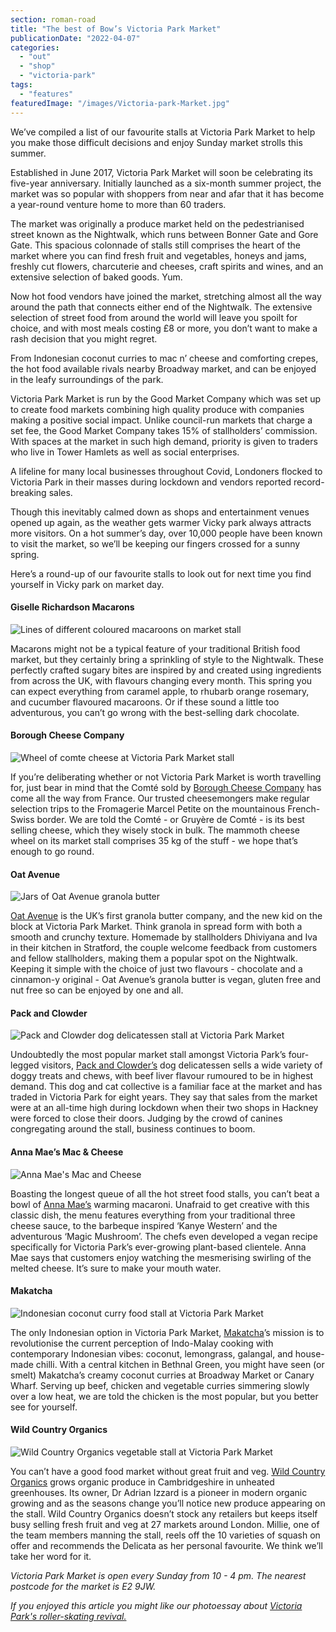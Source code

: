 ```yaml
---
section: roman-road
title: "The best of Bow’s Victoria Park Market"
publicationDate: "2022-04-07"
categories: 
  - "out"
  - "shop"
  - "victoria-park"
tags: 
  - "features"
featuredImage: "/images/Victoria-park-Market.jpg"
---
```


We’ve compiled a list of our favourite stalls at Victoria Park Market to help you make those difficult decisions and enjoy Sunday market strolls this summer. 

Established in June 2017, Victoria Park Market will soon be celebrating its five-year anniversary. Initially launched as a six-month summer project, the market was so popular with shoppers from near and afar that it has become a year-round venture home to more than 60 traders.  

The market was originally a produce market held on the pedestrianised street known as the Nightwalk, which runs between Bonner Gate and Gore Gate. This spacious colonnade of stalls still comprises the heart of the market where you can find fresh fruit and vegetables, honeys and jams, freshly cut flowers, charcuterie and cheeses, craft spirits and wines, and an extensive selection of baked goods. Yum.

Now hot food vendors have joined the market, stretching almost all the way around the path that connects either end of the Nightwalk. The extensive selection of street food from around the world will leave you spoilt for choice, and with most meals costing £8 or more, you don’t want to make a rash decision that you might regret. 

From Indonesian coconut curries to mac n’ cheese and comforting crepes, the hot food available rivals nearby Broadway market, and can be enjoyed in the leafy surroundings of the park. 

Victoria Park Market is run by the Good Market Company which was set up to create food markets combining high quality produce with companies making a positive social impact. Unlike council-run markets that charge a set fee, the Good Market Company takes 15% of stallholders’ commission. With spaces at the market in such high demand, priority is given to traders who live in Tower Hamlets as well as social enterprises. 

A lifeline for many local businesses throughout Covid, Londoners flocked to Victoria Park in their masses during lockdown and vendors reported record-breaking sales. 

Though this inevitably calmed down as shops and entertainment venues opened up again, as the weather gets warmer Vicky park always attracts more visitors. On a hot summer’s day, over 10,000 people have been known to visit the market, so we’ll be keeping our fingers crossed for a sunny spring. 

Here’s a round-up of our favourite stalls to look out for next time you find yourself in Vicky park on market day. 

#### Giselle Richardson Macarons

![Lines of different coloured macaroons on market stall](/images/Giselle-richardson-macaroons-1-1024x683.jpg)

Macarons might not be a typical feature of your traditional British food market, but they certainly bring a sprinkling of style to the Nightwalk. These perfectly crafted sugary bites are inspired by and created using ingredients from across the UK, with flavours changing every month. This spring you can expect everything from caramel apple, to rhubarb orange rosemary, and cucumber flavoured macaroons. Or if these sound a little too adventurous, you can’t go wrong with the best-selling dark chocolate.

#### Borough Cheese Company

![Wheel of comte cheese at Victoria Park Market stall](/images/borough-cheese-company-victoria-park-market-1024x683.jpg)

If you’re deliberating whether or not Victoria Park Market is worth travelling for, just bear in mind that the Comté sold by [Borough Cheese Company](https://boroughcheesecompany.co.uk/) has come all the way from France. Our trusted cheesemongers make regular selection trips to the Fromagerie Marcel Petite on the mountainous French-Swiss border. We are told the Comté - or Gruyère de Comté - is its best selling cheese, which they wisely stock in bulk. The mammoth cheese wheel on its market stall comprises 35 kg of the stuff - we hope that’s enough to go round.

#### Oat Avenue

![Jars of Oat Avenue granola butter](/images/oat-avenue-victoria-park-market-1024x683.jpg)

[Oat Avenue](https://www.oatavenue.com/) is the UK’s first granola butter company, and the new kid on the block at Victoria Park Market. Think granola in spread form with both a smooth and crunchy texture. Homemade by stallholders Dhiviyana and Iva in their kitchen in Stratford, the couple welcome feedback from customers and fellow stallholders, making them a popular spot on the Nightwalk. Keeping it simple with the choice of just two flavours - chocolate and a cinnamon-y original - Oat Avenue’s granola butter is vegan, gluten free and nut free so can be enjoyed by one and all. 

#### Pack and Clowder

![Pack and Clowder dog delicatessen stall at Victoria Park Market](/images/pack-and-clowder-victoria-park-market-1024x683.jpg)

Undoubtedly the most popular market stall amongst Victoria Park’s four-legged visitors, [Pack and Clowder’s](https://www.instagram.com/packandclowder/) dog delicatessen sells a wide variety of doggy treats and chews, with beef liver flavour rumoured to be in highest demand. This dog and cat collective is a familiar face at the market and has traded in Victoria Park for eight years. They say that sales from the market were at an all-time high during lockdown when their two shops in Hackney were forced to close their doors. Judging by the crowd of canines congregating around the stall, business continues to boom.

#### Anna Mae’s Mac & Cheese

![Anna Mae's Mac and Cheese](/images/anna-maes-victoria-park-market-1024x683.jpg)

Boasting the longest queue of all the hot street food stalls, you can’t beat a bowl of [Anna Mae’s](https://www.anna-maes.com/mac-n-cheese) warming macaroni. Unafraid to get creative with this classic dish, the menu features everything from your traditional three cheese sauce, to the barbeque inspired ‘Kanye Western’ and the adventurous ‘Magic Mushroom’. The chefs even developed a vegan recipe specifically for Victoria Park’s ever-growing plant-based clientele. Anna Mae says that customers enjoy watching the mesmerising swirling of the melted cheese. It’s sure to make your mouth water.

#### Makatcha

![Indonesian coconut curry food stall at Victoria Park Market](/images/Makatcha-victoria-park-market-1-1024x683.jpg)

The only Indonesian option in Victoria Park Market, [Makatcha](https://www.makatcha.co.uk/)’s mission is to revolutionise the current perception of Indo-Malay cooking with contemporary Indonesian vibes: coconut, lemongrass, galangal, and house-made chilli. With a central kitchen in Bethnal Green, you might have seen (or smelt) Makatcha’s creamy coconut curries at Broadway Market or Canary Wharf. Serving up beef, chicken and vegetable curries simmering slowly over a low heat, we are told the chicken is the most popular, but you better see for yourself.

#### Wild Country Organics

![Wild Country Organics vegetable stall at Victoria Park Market](/images/wild-country-organics-victoria-park-market-1024x683.jpg)

You can’t have a good food market without great fruit and veg. [Wild Country Organics](https://www.instagram.com/wild_country_organics_/) grows organic produce in Cambridgeshire in unheated greenhouses. Its owner, Dr Adrian Izzard is a pioneer in modern organic growing and as the seasons change you’ll notice new produce appearing on the stall. Wild Country Organics doesn’t stock any retailers but keeps itself busy selling fresh fruit and veg at 27 markets around London. Millie, one of the team members manning the stall, reels off the 10 varieties of squash on offer and recommends the Delicata as her personal favourite. We think we’ll take her word for it. 

_Victoria Park Market is open every Sunday from 10 - 4 pm. The nearest postcode for the market is E2 9JW._

_If you enjoyed this article you might like our photoessay about [Victoria Park's roller-skating revival.](https://romanroadlondon.com/roller-skating-victoria-park-photoessay/)_

